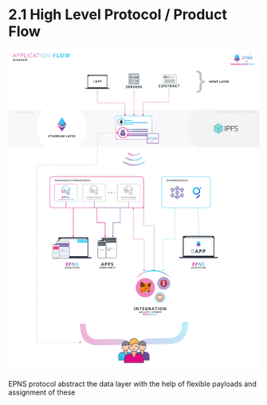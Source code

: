# 2.1 High Level Protocol / Product Flow

![High Level Application Flow of EPNS protocol / product](../.gitbook/assets/highleveldefi.jpg)

EPNS protocol abstract the data layer with the help of flexible payloads and assignment of these 

